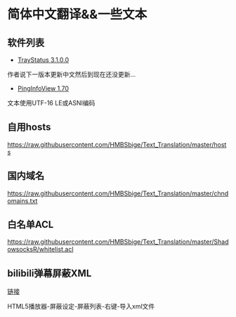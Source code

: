# 简体中文翻译&&一些文本
## 软件列表
* [TrayStatus 3.1.0.0](https://www.traystatus.com)

作者说下一版本更新中文然后到现在还没更新...

* [PingInfoView 1.70](http://www.nirsoft.net/utils/multiple_ping_tool.html)

文本使用UTF-16 LE或ASNI编码

## 自用hosts

https://raw.githubusercontent.com/HMBSbige/Text_Translation/master/hosts

## 国内域名

https://raw.githubusercontent.com/HMBSbige/Text_Translation/master/chndomains.txt

## 白名单ACL

https://raw.githubusercontent.com/HMBSbige/Text_Translation/master/ShadowsocksR/whitelist.acl

## bilibili弹幕屏蔽XML

[链接](https://raw.githubusercontent.com/HMBSbige/Text_Translation/master/tv.bilibili.player.xml)

HTML5播放器-屏蔽设定-屏蔽列表-右键-导入xml文件
